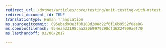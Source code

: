 ```yaml
---
redirect_url: /dotnet/articles/core/testing/unit-testing-with-mstest
redirect_document_id: TRUE
translationtype: Human Translation
ms.sourcegitcommit: 095ebad90e3f0b188d208d22f6f16b9552f8ea86
ms.openlocfilehash: 954eaa33198caa220b9979298dfd6224909aef70
ms.lasthandoff: 03/06/2017

---
```


